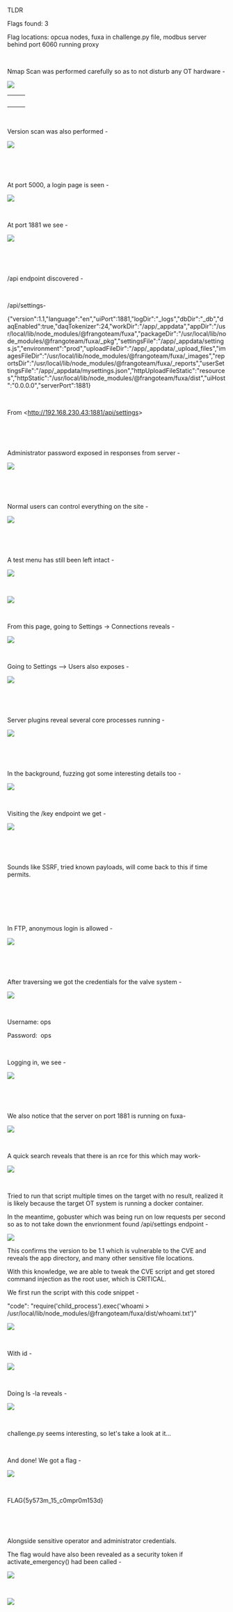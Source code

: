 TLDR

Flags found: 3

Flag locations: opcua nodes, fuxa in challenge.py file, modbus server behind port 6060 running proxy

 

Nmap Scan was performed carefully so as to not disturb any OT hardware -

![](https://lh7-rt.googleusercontent.com/docsz/AD_4nXd4BVxAKJgpKIjbhTQQ_cDX9L4s8umtwO1tZO_PgfHdm9-9lrhD3OQGs2CTNKI-6hb4F9WmLRgQYg7NKIE5g5FxBzKVlmRKdW9clniduKOAeiRTaNGqBlF4noATPiuFVA4p3WEj?key=d0Wt3_u_2eD-zkNSivan0Q)

|   |   |
| - | - |
|   |   |

 

Version scan was also performed -

![](https://lh7-rt.googleusercontent.com/docsz/AD_4nXe-_R-Zcd7zJLXDRgPHIKfQfER_beoZ1nMyClK3qQ1n5aUReXo1EIm3YouvOLUKYgJFnVL-e7dtIXeWmYmEpur6molV-R7-foBIwQM3V5brH22RJM4wMp3qaTGpFNrNQJR8OWfk?key=d0Wt3_u_2eD-zkNSivan0Q)

 

 

At port 5000, a login page is seen -

![](https://lh7-rt.googleusercontent.com/docsz/AD_4nXcDmd1TFUXJjrbG345wQn88dZzgfa5A2zx-9HcRgHJ4ATOgg8mJlP5pZIw6ypm5UvVxIPnKNfJrM-1_TjXKrT3ArFZILFjbealfmnc5s7XTbp1OT3YfK5DyutTHSJA3vSUIWVT3oQ?key=d0Wt3_u_2eD-zkNSivan0Q)

 

At port 1881 we see -

![](https://lh7-rt.googleusercontent.com/docsz/AD_4nXccvsU3w7SidDfVlRP3vpvraLN4vq1zxN9KGrUx5nT9ayQ6rtGLFuQP6uEWID8sT_UOGmPOqHYxoFnkS_yxzXnXnUEfr4Gk-ePaBlHoRep89oh3SXqlqMFO8Z2rq-C8RVqvJOqG?key=d0Wt3_u_2eD-zkNSivan0Q)

 

 

/api endpoint discovered -

 

/api/settings-

{"version":1.1,"language":"en","uiPort":1881,"logDir":"\_logs","dbDir":"\_db","daqEnabled":true,"daqTokenizer":24,"workDir":"/app/\_appdata","appDir":"/usr/local/lib/node\_modules/@frangoteam/fuxa","packageDir":"/usr/local/lib/node\_modules/@frangoteam/fuxa/\_pkg","settingsFile":"/app/\_appdata/settings.js","environment":"prod","uploadFileDir":"/app/\_appdata/\_upload\_files","imagesFileDir":"/usr/local/lib/node\_modules/@frangoteam/fuxa/\_images","reportsDir":"/usr/local/lib/node\_modules/@frangoteam/fuxa/\_reports","userSettingsFile":"/app/\_appdata/mysettings.json","httpUploadFileStatic":"resources","httpStatic":"/usr/local/lib/node\_modules/@frangoteam/fuxa/dist","uiHost":"0.0.0.0","serverPort":1881}

 

From <<http://192.168.230.43:1881/api/settings>>

 

 

Administrator password exposed in responses from server -

![](https://lh7-rt.googleusercontent.com/docsz/AD_4nXdbNJYwfrxhvW6PcJg7ObVe93xpLXt_lK3qflUZfSiyF3VKvnpKFfv9uTtxr6oExfOvf1G4Sum-oxu64w7RV8zr3fbLFZMoYVYuttDx5AhApzbx3hugVCinU7Gey3lvWOQ6awyYVg?key=d0Wt3_u_2eD-zkNSivan0Q)

 

 

Normal users can control everything on the site -

![](https://lh7-rt.googleusercontent.com/docsz/AD_4nXdXsEePuRkRoo7uNRSlmR-stZPDXJ8Ej-L5SH-hfksRpq5ADugi_nIlkWal2GK8m7b6H5KNh9LET0UgkOXptPmCBkssYnLuUe44EkS8QvmMa9sit2RRMepvX9VZvXEBxiNgEjvnHA?key=d0Wt3_u_2eD-zkNSivan0Q)

 

 

A test menu has still been left intact -

![](https://lh7-rt.googleusercontent.com/docsz/AD_4nXdbzb7TCCvvOmt5dLPFsYpHoTN0xE325osdFIljpzyvH9f3aXaNKu2kGSUZl8xz1DOFeKPdxypbk2A-WQ5Sfruz8BCXrxiQNGOhUwW6DqazvgU5PeUe8j_NpgRsh7tA0nMmwyNNpw?key=d0Wt3_u_2eD-zkNSivan0Q)

 

![](https://lh7-rt.googleusercontent.com/docsz/AD_4nXdqCubVxEPr_yh08uwgtFI7Vyul2Wdj7e97TRH0y33mwlRgOuq9bTozdN7p330V_lfZ0UZaJlSFdKNV6sz8usxGB07te9zpvc_0DO_peY-6ZY6UfreV3TYjtaBu4u0kTv1O2QQc?key=d0Wt3_u_2eD-zkNSivan0Q)

 

From this page, going to Settings -> Connections reveals -

![](https://lh7-rt.googleusercontent.com/docsz/AD_4nXfyf_xlgxND429m9GQtGg9JSjkcalYJvrdyPEH0ShDTE0PhWJeQ5xveQHowiO-VIgrVmP2IysXeja-6gQb7iTunqGT7dRqgZXIonUdO56AP1YiebdzBsgK4JCXiuBWNT7ODTwnB?key=d0Wt3_u_2eD-zkNSivan0Q)

 

Going to Settings --> Users also exposes -

![](https://lh7-rt.googleusercontent.com/docsz/AD_4nXcAKK8dU9XIgLMOkhSa3OT5rHbGZ9uF3-iHy1vt3-mlCB281e8fwvBOgu3RicXO_lCPQLkgSe7jbGqxb-nz8XAUILuk4sMNewoiw6-lf6N16B_iYZYpDgC7F0PtgxjlVo4XGQqWRQ?key=d0Wt3_u_2eD-zkNSivan0Q)

 

 

Server plugins reveal several core processes running -

![](https://lh7-rt.googleusercontent.com/docsz/AD_4nXdwMP70JPzUVUc9DuY3x1eYLZfNCEYMyvzqQThF-NbaQzw71Dz3-Et0eZtZK2phqodL_Mlkm-e0T0pDuIOB0Rf_BzjC-IO7jB_-JGOCj-YjrTcit0Bu4dMOc8hx_SU1pWFusYTc?key=d0Wt3_u_2eD-zkNSivan0Q)

 

 

In the background, fuzzing got some interesting details too -

![](https://lh7-rt.googleusercontent.com/docsz/AD_4nXeznOWOnEo9b6wiK5hMDqldzkTotW3fJyL3xg39rrDhXuzqQ_Y2_MODeXm9HMBgqIji7J_BFmWr58KRwNyLDv52kwhabUtDCA14JLdIrkQCZ76XtUunNSAI9Oh8hL5BpS83bLheEw?key=d0Wt3_u_2eD-zkNSivan0Q)

 

Visiting the /key endpoint we get -

![](https://lh7-rt.googleusercontent.com/docsz/AD_4nXfUrjtfi-INL5Enou6_VAGQGguNzZvuXOOINje0aDWrcik5gDO9u1ezfICDqme03ttq2Svp_kn4mpaj_y5t-PsODYX0MKIuUtNWoV92xJgWNUS55kVcSy8s74frh0BQduh3dZ1r?key=d0Wt3_u_2eD-zkNSivan0Q)

 

 

Sounds like SSRF, tried known payloads, will come back to this if time permits.

 

 

 

In FTP, anonymous login is allowed -

![](https://lh7-rt.googleusercontent.com/docsz/AD_4nXdvDH5Dj927CKjkeEj6SpRjkxrzQ_vbt4e5tGeqA9dMM6-hwdUlbxvQh7_QmSqmQb3VT0gc9i42dOQv2msO2LLbIaWtZRkw5eEch3cPJGx5nFku-dnjXUPtYslVuRRsoGvkPaXxIA?key=d0Wt3_u_2eD-zkNSivan0Q)

 

 

After traversing we got the credentials for the valve system -

![](https://lh7-rt.googleusercontent.com/docsz/AD_4nXefZZDjAs0cX4TcVtao4BclApIRWNv8Kau1PQIXvVUZJI1Iv6GkP89n603DcBDUKhyM5WestMEhmDfMGsH3I2UUMcARAizIBaF91sZNgvSJKXnBZ4W6a2zyn6RQMHR40E902ysQTQ?key=d0Wt3_u_2eD-zkNSivan0Q)

 

Username: ops

Password:  ops

 

Logging in, we see -

![](https://lh7-rt.googleusercontent.com/docsz/AD_4nXdC1DnznHhO-zfTMFeqQqyZtykcwr3UCKwqKBLPbLRXkP4SczrV74sKUNsmChe0dcKkORgv3XT8c9s01grDVmQ5oBajKzJHvfrRs4cpe_fMw74MEXItx7OF4ZNIWGFCy_kOzdB1Dw?key=d0Wt3_u_2eD-zkNSivan0Q)

 

 

We also notice that the server on port 1881 is running on fuxa-

![](https://lh7-rt.googleusercontent.com/docsz/AD_4nXeYYHOs1yrHyrMLmfhOSa0RPKRYAv0RzZ_3WOFP6-wHCIPuUDwEIiAWdqehcRZhOVn2KVSo7XGppSoINHkNFN_u5gG0Zpqpvos45hAiaLqkU1qEaOllbSX8fTNBGasCKF3PubqoqQ?key=d0Wt3_u_2eD-zkNSivan0Q)

 

A quick search reveals that there is an rce for this which may work-

![](https://lh7-rt.googleusercontent.com/docsz/AD_4nXcTSnY0F2d_b_4jJ_ZgoUgNmlCT21jhxWcQFWGhOukixXIqLzBdDyo8feHkcK0SgT9q3VKsL9LwrltCgBQ8T2KMeph445VypUdjyn5dJ1dvbLMcIiEibzoY1jlhs5Y4bLAx-TDXug?key=d0Wt3_u_2eD-zkNSivan0Q)

 

Tried to run that script multiple times on the target with no result, realized it is likely because the target OT system is running a docker container.

In the meantime, gobuster which was being run on low requests per second so as to not take down the envrionment found /api/settings endpoint -

![](https://lh7-rt.googleusercontent.com/docsz/AD_4nXdBd7Y2lClAhuvHtD3PY1qcCXfqAz2cqNLf8SLsCuj_kNJMCBjAHQsYFrGKDvTar9Gg7vMfQjSHtIwwauUGrDunkAH_579EFzHQNm-YVRuPI2tFPAm5_XVj9eB3dg5sHxbePIJ-oQ?key=d0Wt3_u_2eD-zkNSivan0Q)

This confirms the version to be 1.1 which is vulnerable to the CVE and reveals the app directory, and many other sensitive file locations.

With this knowledge, we are able to tweak the CVE script and get stored command injection as the root user, which is CRITICAL.

We first run the script with this code snippet -

"code": "require('child\_process').exec('whoami > /usr/local/lib/node\_modules/@frangoteam/fuxa/dist/whoami.txt')"

![](https://lh7-rt.googleusercontent.com/docsz/AD_4nXdAlnXYGDtJh-9lIAslZ_n7cpMyTUQnUZuKVFkjd0sK43AmMSrkaTnvQe1O6qm0mAL2cyG8BQVFIh7p_phkmZxUHX3T3D6LYZI1rr5h6IqGJiy1ZA8hz7glKBo1qi2WdL7Ab8xUZA?key=d0Wt3_u_2eD-zkNSivan0Q)

 

With id -

![](https://lh7-rt.googleusercontent.com/docsz/AD_4nXe73dt1ymSjwOxsnD1jv9SedTApS3WMXG8LoblEzwJnnK3sufAEj2zAVMHCUzqgm96cmEXpGdO-_OwQBHz8c7HGn-VdDRV7_t3dmt3uQmEvfNGCGfZL6wMaU9POs39AXV8UxOhh?key=d0Wt3_u_2eD-zkNSivan0Q)

 

Doing ls -la reveals -

![](https://lh7-rt.googleusercontent.com/docsz/AD_4nXccnBsLk6aAkCLLI9rIFmAzSPD6d9xIaLfKIJhSuDhxH1HnVpqMTE9CRe2HYsTfqVCTNBLRyfTK5nix4Kr_nxCgW4HMb4ctfIgj1D9GdRPddPbrJKCubOnji19tR1uQnKiukYze4A?key=d0Wt3_u_2eD-zkNSivan0Q)

 

challenge.py seems interesting, so let's take a look at it...

 

And done! We got a flag -

![](https://lh7-rt.googleusercontent.com/docsz/AD_4nXef3zbJFhf3c2-hr4MLbO7WiJZXKDLo5lBJmp8bpH2dpklwhlEeIWQe6u6pB0fJDt78WBj0xb9Y7tZr8NOHmYRV8EmQoYDcu-RhoN3qmcD4brGQ_PZ918tIuQGF-H-LoptmVonCbg?key=d0Wt3_u_2eD-zkNSivan0Q)

 

FLAG{5y573m\_15\_c0mpr0m153d}

 

 

Alongside sensitive operator and administrator credentials.

The flag would have also been revealed as a security token if activate\_emergency() had been called -

![](https://lh7-rt.googleusercontent.com/docsz/AD_4nXfV7tnsrdVpWTW9pwebAZbzs01RTybyQnhYYCvAF6iObv9VhVAfdapRoaAwgrESaLXZwo2Ubu-g1jPO_R17QSVzQL8tF80Uc6bylfJdn9-fmb3UsnUwPJ5q0iruUk97bVuUAgym6w?key=d0Wt3_u_2eD-zkNSivan0Q)

 

![](https://lh7-rt.googleusercontent.com/docsz/AD_4nXdfFz7h4GWlL1P6oz6coltgNVCJUppCiLZhck6ksUR5D9vkLQNZTD_BcHK4mtBiaoRKbj6rm5Iw4jLoRNcLqMvBei-bfVix6TYiCbDLNHS_wx8RHZiRQ4d3LBJwqmFoHn2grkrI?key=d0Wt3_u_2eD-zkNSivan0Q)

 

 

 

 

 

 

 

 

 

We had also seen opcua running on port 4840 in our nmap scan-

 

![](https://lh7-rt.googleusercontent.com/docsz/AD_4nXcLmp5kc91IOO_LwOp00JKWAHMz2JfP8B8_WZL_DD0et769a9sirBwYZKsPCqHGlAkB4vDQp4Yho3jLG3Au6bCTdPzEcXo0NoeJFKyL3iO3KqgM161Mr831SxNzop8LYypkDJ8U?key=d0Wt3_u_2eD-zkNSivan0Q)

 

The server running on port 1881 confirms this if you dig enough -

![](https://lh7-rt.googleusercontent.com/docsz/AD_4nXfrRNfqa5Y_V2357QhL49Qa3HSsoZo5Fm3BPdDY5ryfCUYK8TlEkMCIrqzqNL6RytL7WWcyhzmB9RS4VF9wzM6eI9E1r2DhKfJ5mL0OQ8II-IR-yUl1k27vQAEMBAFIImX1GsHXJg?key=d0Wt3_u_2eD-zkNSivan0Q)

 

Ran a python script to see how many nodes there are -

![](https://lh7-rt.googleusercontent.com/docsz/AD_4nXcP1EGYKYJOi_Yp58ypoPpOqA_jFzSOAtka8AA_zFtrZ2PaawHxz0Rd4gmuMX_XXftmJsX48OJRVlzKDPk8JqijQSD0GK5QB240AA3e8WVVNc1bi-dl7Nayd8pQTJIOpcjiyl_i?key=d0Wt3_u_2eD-zkNSivan0Q)

 

There were a lot of them...

After a lot of digging and using different tools, opcua-client from github which is open source worked and we got the flag from the node -

![](https://lh7-rt.googleusercontent.com/docsz/AD_4nXcOTM4rYhJQ8BxRsKG3lT7rkiVI-JwMU9oMM8x_vTMizcd0xki7Lm46uNy3bWdH4Vr0dpxcjK9yST1ml4kLEFVPIQInSnlBUy9vjsb5D-GKrw63IGKldrjG8LLpsfseH5k9Vb8MkQ?key=d0Wt3_u_2eD-zkNSivan0Q)

 

flag{m15c0nf19ur3d\_5tuff\_1n\_cr171c4l\_1nfr45tructur3}

 

Note: This was possible only because we saw OPCUA running without security and encryption -

![](https://lh7-rt.googleusercontent.com/docsz/AD_4nXdwqkyJfdRcFDfpcdzkLj7qqFAm79Qvb4t4RpLcdmK5-i8D959sLTzBw4eHuUYv9nMAMY-usabQ-mskSrSHDcd_EhG95VweVjb8E61ItNVCbaQaSsO8cPLHbBErTvPBepV2oRhq?key=d0Wt3_u_2eD-zkNSivan0Q)

 

However even if it did have a password we could have modified it -

![](https://lh7-rt.googleusercontent.com/docsz/AD_4nXfVB8GPBEEbZhCUYjnZVhWKwk4maewVSebiIM7uDzTY-mAWtHnDLOf_muWt8GPxwC90zUtt5aMFe9RGbAWyn_z0dRO5_PY4JUymQiBVhLMPwXi6QsWI7w2f6tNXIkUDiCT56hG5Kg?key=d0Wt3_u_2eD-zkNSivan0Q)

 

Stating this since the locked hint suggested that we had to get admin access for section 3 which contained the flag -

![](https://lh7-rt.googleusercontent.com/docsz/AD_4nXeLwbDao-tdkzxYPgkvv2Vy-kLysFvbyq3nRNzYdDlA5frz9aUZ3dYyd1bM33UdvBt1GBM1FVyy6EG0X0iC-q8sKfSVTu0Bkpf59sjYZ9sPqAdvtX72pTOhVu1yB_NXZ22lQZeU?key=d0Wt3_u_2eD-zkNSivan0Q)

 

 

We see that anonymous ftp login is allowed and some files and directories are accessible-

 

![](https://lh7-rt.googleusercontent.com/docsz/AD_4nXe2cFv07HVyIYe-AxPi1wsPasrQNgJj1N_ZRQzUudQXinA3HJDJ0e3KyMvzifhfO2ufXyUFHX4ta1MqgTycru14i8fNIpGoqQDHyyyZ-B_fO547gWidqzbgc5rtgY7XBoFqDu77?key=d0Wt3_u_2eD-zkNSivan0Q)

In the public directory, we see a readme.md file.

 

In the secret directory we see a proxy binary file and a vessel.jpg -

![](https://lh7-rt.googleusercontent.com/docsz/AD_4nXfy0mprakMEmRwwMNVM-gY2OjKPMBJfokqFzdvQPPvkCik0UEB1NI86rHjgETNHx7OtDbzWaLBbFUya9sQjs4OyUi8CiRFu0TgAWCklZXl8IOwPCrXFUR9Jercxic7JS4waBl7E?key=d0Wt3_u_2eD-zkNSivan0Q)

 

The vessel.jpg file when run in steghide to extract any data with no password, reveals an admin.txt file likely containing a password -

![](https://lh7-rt.googleusercontent.com/docsz/AD_4nXdoVbQJ0RrPKwRcSQXNErU9_P3-qrH34DvxSOsjyAMJbwEXYfTZRgS2c5mzZxGG2S3yEgYmBTUGPHfnWn1N-kkkjrSc0x_DwTLlZAsx1y_XzyDmOBB-qx8uL4hoc9JG3QnkiIffGQ?key=d0Wt3_u_2eD-zkNSivan0Q)

 

Reversing the proxy, we are able to find that port 6060 is running it and behind the proxy lies the modbus server. Rodbus client is used to read values from it and the final flag is -

![](https://lh7-rt.googleusercontent.com/docsz/AD_4nXfeKkCHDpFMoDigS0O41QF9PRPAAz0Vht9UOTHVUvI7fQk2u_Os_-HMWaA8SvHjWpPhzUVwcLtSB6U5G7Cz4xN5mBM45WCrNjo9YR6ZwkSHvmbmhm33GmRN5Xs95lk4S5xZiET_?key=d0Wt3_u_2eD-zkNSivan0Q)

 

flag{m0dbu5\_is\_s1mpl3}
